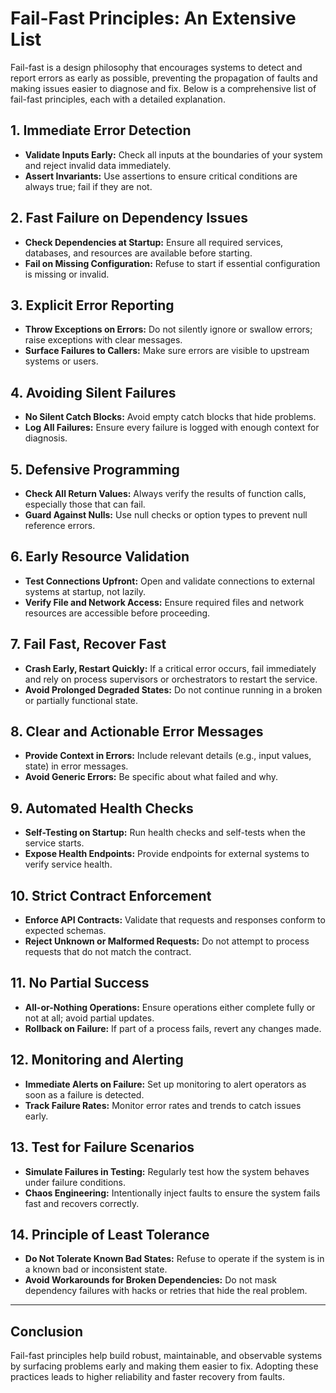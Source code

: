 # Fail-Fast Principles: An Extensive List

Fail-fast is a design philosophy that encourages systems to detect and report errors as early as possible, preventing the propagation of faults and making issues easier to diagnose and fix. Below is a comprehensive list of fail-fast principles, each with a detailed explanation.

## 1. Immediate Error Detection
- **Validate Inputs Early:** Check all inputs at the boundaries of your system and reject invalid data immediately.
- **Assert Invariants:** Use assertions to ensure critical conditions are always true; fail if they are not.

## 2. Fast Failure on Dependency Issues
- **Check Dependencies at Startup:** Ensure all required services, databases, and resources are available before starting.
- **Fail on Missing Configuration:** Refuse to start if essential configuration is missing or invalid.

## 3. Explicit Error Reporting
- **Throw Exceptions on Errors:** Do not silently ignore or swallow errors; raise exceptions with clear messages.
- **Surface Failures to Callers:** Make sure errors are visible to upstream systems or users.

## 4. Avoiding Silent Failures
- **No Silent Catch Blocks:** Avoid empty catch blocks that hide problems.
- **Log All Failures:** Ensure every failure is logged with enough context for diagnosis.

## 5. Defensive Programming
- **Check All Return Values:** Always verify the results of function calls, especially those that can fail.
- **Guard Against Nulls:** Use null checks or option types to prevent null reference errors.

## 6. Early Resource Validation
- **Test Connections Upfront:** Open and validate connections to external systems at startup, not lazily.
- **Verify File and Network Access:** Ensure required files and network resources are accessible before proceeding.

## 7. Fail Fast, Recover Fast
- **Crash Early, Restart Quickly:** If a critical error occurs, fail immediately and rely on process supervisors or orchestrators to restart the service.
- **Avoid Prolonged Degraded States:** Do not continue running in a broken or partially functional state.

## 8. Clear and Actionable Error Messages
- **Provide Context in Errors:** Include relevant details (e.g., input values, state) in error messages.
- **Avoid Generic Errors:** Be specific about what failed and why.

## 9. Automated Health Checks
- **Self-Testing on Startup:** Run health checks and self-tests when the service starts.
- **Expose Health Endpoints:** Provide endpoints for external systems to verify service health.

## 10. Strict Contract Enforcement
- **Enforce API Contracts:** Validate that requests and responses conform to expected schemas.
- **Reject Unknown or Malformed Requests:** Do not attempt to process requests that do not match the contract.

## 11. No Partial Success
- **All-or-Nothing Operations:** Ensure operations either complete fully or not at all; avoid partial updates.
- **Rollback on Failure:** If part of a process fails, revert any changes made.

## 12. Monitoring and Alerting
- **Immediate Alerts on Failure:** Set up monitoring to alert operators as soon as a failure is detected.
- **Track Failure Rates:** Monitor error rates and trends to catch issues early.

## 13. Test for Failure Scenarios
- **Simulate Failures in Testing:** Regularly test how the system behaves under failure conditions.
- **Chaos Engineering:** Intentionally inject faults to ensure the system fails fast and recovers correctly.

## 14. Principle of Least Tolerance
- **Do Not Tolerate Known Bad States:** Refuse to operate if the system is in a known bad or inconsistent state.
- **Avoid Workarounds for Broken Dependencies:** Do not mask dependency failures with hacks or retries that hide the real problem.

---

## Conclusion
Fail-fast principles help build robust, maintainable, and observable systems by surfacing problems early and making them easier to fix. Adopting these practices leads to higher reliability and faster recovery from faults. 